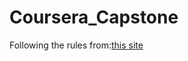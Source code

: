 # Coursera_Capstone
Following the rules from:<a href="https://medium.com/@aklson_DS/how-to-properly-setup-your-github-repository-mac-version-3a8047b899e5">this site</a> 
